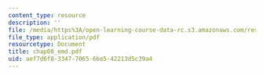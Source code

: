 ```yaml
---
content_type: resource
description: ''
file: /media/https%3A/open-learning-course-data-rc.s3.amazonaws.com/res-6-003-electromechanical-dynamics-spring-2009/aef7d6f8334770656be542213d5c39a4_chap08_emd.pdf
file_type: application/pdf
resourcetype: Document
title: chap08_emd.pdf
uid: aef7d6f8-3347-7065-6be5-42213d5c39a4
---
```

